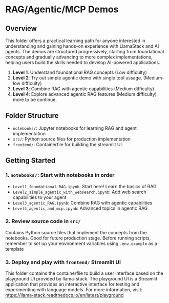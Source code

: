 # RAG/Agentic/MCP Demos

## Overview
This folder offers a practical learning path for anyone interested in understanding and gaining hands-on experience with LlamaStack and AI agents. The demos are structured progressively, starting from foundational concepts and gradually advancing to more complex implementations, helping users build the skills needed to develop AI-powered applications.

1. **Level 1**: Understand foundational RAG concepts (Low difficulty)
2. **Level 2**: Try out simple agentic demo with single tool ussage. (Medium-low difficulty)
3. **Level 3**: Combine RAG with agentic capabilities (Medium difficulty)
4. **Level 4**: Explore advanced agentic RAG features (Medium difficulty)
more to be continue.

## Folder Structure
- `notebooks/`: Jupyter notebooks for learning RAG and agent implementation
- `src/`: Python source files for production implementation
- `frontend/`: Containerfile for building the streamlit UI. 

## Getting Started
### 1. `notebooks/`: Start with notebooks in order
- `Level1_foundational_RAG.ipynb`: Start here! Learn the basics of RAG
- `Level2_simple_agentic_with_websearch.ipynb`: Add web search capabilities to your agent
- `Level3_agentic_RAG.ipynb`: Combine RAG with agentic capabilities
- `Level4_agentic_and_mcp.ipynb`: Advanced topics in agentic RAG

### 2. Review source code in `src/`
Contains Python source files that implement the concepts from the notebooks. Good for future production stage.
Before running scripts, remember to set up your environment variables using `.env.example` as a template

### 3. Deploy and play with `frontend/` Streamlit UI 
This folder contains the containerfile to build a user interface based on the playground UI provided by llama-stack. The playground UI is a Streamlit application that provides an interactive interface for testing and experimenting with language models. 
For more information, visit: https://llama-stack.readthedocs.io/en/latest/playground
